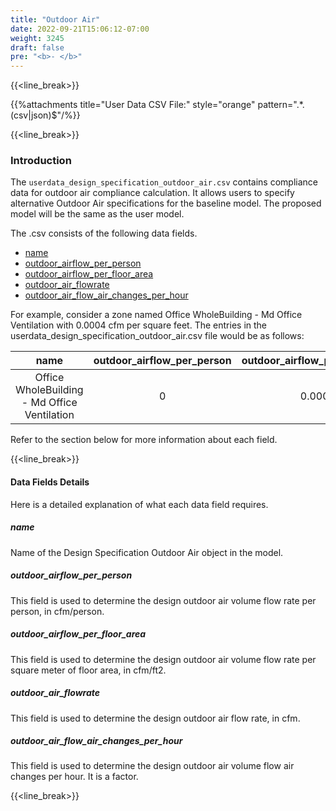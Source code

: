 ```yaml
---
title: "Outdoor Air"
date: 2022-09-21T15:06:12-07:00
weight: 3245
draft: false
pre: "<b>- </b>"
---
```


{{<line_break>}}

{{%attachments title="User Data CSV File:" style="orange" pattern=".*\.(csv|json)$"/%}}

{{<line_break>}}

### Introduction 

The `userdata_design_specification_outdoor_air.csv` contains compliance data for outdoor air compliance calculation. It allows users to specify alternative Outdoor Air specifications for the baseline model. The proposed model will be the same as the user model. 

The .csv consists of the following data fields.

- [name](#name)
- [outdoor_airflow_per_person](#outdoor_airflow_per_person)
- [outdoor_airflow_per_floor_area](#outdoor_airflow_per_floor_area)
- [outdoor_air_flowrate](#outdoor_air_flowrate)
- [outdoor_air_flow_air_changes_per_hour](#outdoor_air_flow_air_changes_per_hour)

For example, consider a zone named Office WholeBuilding - Md Office Ventilation with 0.0004 cfm per square feet. The entries in the userdata_design_specification_outdoor_air.csv file would be as follows:

|name|outdoor_airflow_per_person|outdoor_airflow_per_floor_area|outdoor_air_flowrate|outdoor_air_flow_air_changes_per_hour|
|:--:|:------------------------:|:----------------------------:|:------------------:|:-----------------------------------:|
|Office WholeBuilding - Md Office Ventilation|0|0.0004|0|0|

Refer to the section below for more information about each field.

{{<line_break>}}

#### Data Fields Details

Here is a detailed explanation of what each data field requires. 

##### **name**

Name of the Design Specification Outdoor Air object in the model. 

##### **outdoor_airflow_per_person**

This field is used to determine the design outdoor air volume flow rate per person, in cfm/person.

##### **outdoor_airflow_per_floor_area**

This field is used to determine the design outdoor air volume flow rate per square meter of floor area, in cfm/ft2.

##### **outdoor_air_flowrate**

This field is used to determine the design outdoor air flow rate, in cfm.

##### **outdoor_air_flow_air_changes_per_hour**

This field is used to determine the design outdoor air volume flow air changes per hour. It is a factor.

{{<line_break>}}

